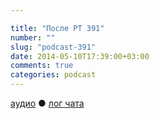 ```yaml
---

title: "После РТ 391"
number: ""
slug: "podcast-391"
date: 2014-05-10T17:39:00+03:00
comments: true
categories: podcast
---
```

[аудио](http://cdn.radio-t.com/rt391post.mp3) ● [лог чата](http://chat.radio-t.com/logs/radio-t-391.html) <audio src="http://cdn.radio-t.com/rt391post.mp3" preload="none">
